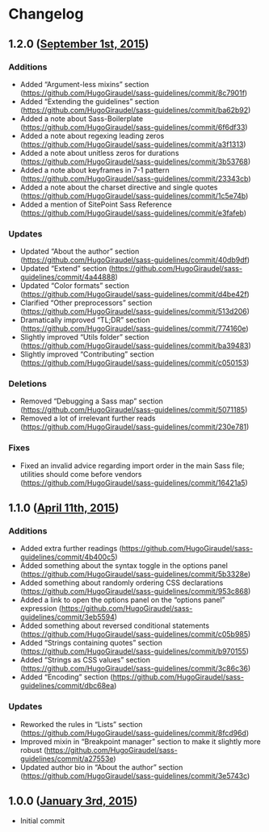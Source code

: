 # Changelog

## 1.2.0 ([September 1st, 2015](https://github.com/HugoGiraudel/sass-guidelines/pull/223))

### Additions

* Added “Argument-less mixins” section (https://github.com/HugoGiraudel/sass-guidelines/commit/8c7901f)
* Added “Extending the guidelines” section (https://github.com/HugoGiraudel/sass-guidelines/commit/ba62b92)
* Added a note about Sass-Boilerplate (https://github.com/HugoGiraudel/sass-guidelines/commit/6f6df33)
* Added a note about regexing leading zeros (https://github.com/HugoGiraudel/sass-guidelines/commit/a3f1313)
* Added a note about unitless zeros for durations (https://github.com/HugoGiraudel/sass-guidelines/commit/3b53768)
* Added a note about keyframes in 7-1 pattern (https://github.com/HugoGiraudel/sass-guidelines/commit/23343cb)
* Added a note about the charset directive and single quotes (https://github.com/HugoGiraudel/sass-guidelines/commit/1c5e74b)
* Added a mention of SitePoint Sass Reference (https://github.com/HugoGiraudel/sass-guidelines/commit/e3fafeb)

### Updates

* Updated “About the author” section (https://github.com/HugoGiraudel/sass-guidelines/commit/40db9df)
* Updated “Extend” section (https://github.com/HugoGiraudel/sass-guidelines/commit/4a44888)
* Updated “Color formats” section (https://github.com/HugoGiraudel/sass-guidelines/commit/d4be42f)
* Clarified “Other preprocessors” section (https://github.com/HugoGiraudel/sass-guidelines/commit/513d206)
* Dramatically improved “TL;DR” section (https://github.com/HugoGiraudel/sass-guidelines/commit/774160e)
* Slightly improved “Utils folder” section (https://github.com/HugoGiraudel/sass-guidelines/commit/ba39483)
* Slightly improved “Contributing” section (https://github.com/HugoGiraudel/sass-guidelines/commit/c050153)

### Deletions

* Removed “Debugging a Sass map” section (https://github.com/HugoGiraudel/sass-guidelines/commit/5071185)
* Removed a lot of irrelevant further reads (https://github.com/HugoGiraudel/sass-guidelines/commit/230e781)

### Fixes

* Fixed an invalid advice regarding import order in the main Sass file; utilities should come before vendors (https://github.com/HugoGiraudel/sass-guidelines/commit/16421a5)

## 1.1.0 ([April 11th, 2015](https://github.com/HugoGiraudel/sass-guidelines/pull/125))

### Additions

* Added extra further readings (https://github.com/HugoGiraudel/sass-guidelines/commit/4b400c5)
* Added something about the syntax toggle in the options panel (https://github.com/HugoGiraudel/sass-guidelines/commit/5b3328e)
* Added something about randomly ordering CSS declarations (https://github.com/HugoGiraudel/sass-guidelines/commit/953c868)
* Added a link to open the options panel on the “options panel” expression (https://github.com/HugoGiraudel/sass-guidelines/commit/3eb5594)
* Added something about reversed conditional statements (https://github.com/HugoGiraudel/sass-guidelines/commit/c05b985)
* Added “Strings containing quotes” section (https://github.com/HugoGiraudel/sass-guidelines/commit/b970155)
* Added “Strings as CSS values” section (https://github.com/HugoGiraudel/sass-guidelines/commit/3c86c36)
* Added “Encoding” section
(https://github.com/HugoGiraudel/sass-guidelines/commit/dbc68ea)

### Updates

* Reworked the rules in “Lists” section (https://github.com/HugoGiraudel/sass-guidelines/commit/8fcd96d)
* Improved mixin in “Breakpoint manager” section to make it slightly more robust (https://github.com/HugoGiraudel/sass-guidelines/commit/a27553e)
* Updated author bio in “About the author” section (https://github.com/HugoGiraudel/sass-guidelines/commit/3e5743c)

## 1.0.0 ([January 3rd, 2015](https://github.com/HugoGiraudel/sass-guidelines/commit/23b225c22850a898c3f2656bad19b91495eabf09))

* Initial commit
